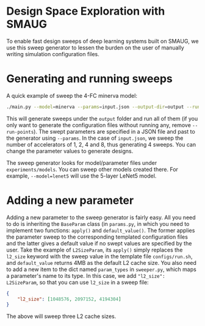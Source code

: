 Design Space Exploration with SMAUG
===================================

To enable fast design sweeps of deep learning systems built on SMAUG, we use
this sweep generator to lessen the burden on the user of manually writing
simulation configuration files.

# Generating and running sweeps #

A quick example of sweep the 4-FC minerva model:

```bash
./main.py --model=minerva --params=input.json --output-dir=output --run-points
```

This will generate sweeps under the `output` folder and run all of them (if
you only want to generate the configuration files without running any, remove
`--run-points`). The swept parameters are specified in a JSON file and past to
the generator using `--params`. In the case of `input.json`, we sweep the number
of accelerators of 1, 2, 4 and 8, thus generating 4 sweeps. You can change the
parameter values to generate designs.

The sweep generator looks for model/parameter files under `experiments/models`.
You can sweep other models created there. For example, `--model=lenet5` will use
the 5-layer LeNet5 model.

# Adding a new parameter #

Adding a new parameter to the sweep generator is fairly easy. All you need to do
is inheriting the `BaseParam` class (in `params.py`, in which you need to
implement two functions: `apply()` and `default_value()`. The former applies the
parameter sweep to the corresponding templated configuration files and the
latter gives a default value if no swept values are specified by the user. Take
the example of `L2SizeParam`, its `apply()` simply replaces the `l2_size`
keyword with the sweep value in the template file `configs/run.sh`, and
`default_value` returns 4MB as the default L2 cache size. You also need to add
a new item to the dict named `param_types` in `sweeper.py`, which maps a
parameter's name to its type. In this case, we add `"l2_size": L2SizeParam`, so
that you can use `l2_size` in a sweep file:

```json
{
    "l2_size": [1048576, 2097152, 4194304]
}
```

The above will sweep three L2 cache sizes.
